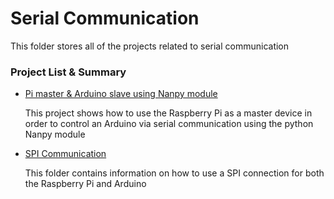 <h1>Serial Communication</h1>
<p>This folder stores all of the projects related to serial communication</p>

<h3>Project List & Summary</h3>
<ul>
  <li><a href="https://github.com/schnelled/PiAndArduino/tree/master/SerialCommunication/PiNanpy">Pi master & Arduino slave using Nanpy module</a></li>
    <p>This project shows how to use the Raspberry Pi as a master device in order to control an Arduino via serial
    communication using the python Nanpy module</p>

  <li><a href="">SPI Communication</a></li>
    <p>This folder contains information on how to use a SPI connection for both the Raspberry Pi and Arduino</p>
</ul>
